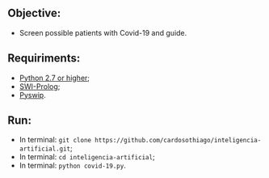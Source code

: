 ## Objective:

 - Screen possible patients with Covid-19 and guide.
 
## Requiriments:

- [Python 2.7 or higher](https://www.python.org/downloads/);
- [SWI-Prolog](https://www.swi-prolog.org/Download.html);
- [Pyswip](https://pypi.org/project/pyswip/).


## Run:
 
- In terminal: `git clone https://github.com/cardosothiago/inteligencia-artificial.git`;
- In terminal: `cd inteligencia-artificial`;
- In terminal: `python covid-19.py`.

